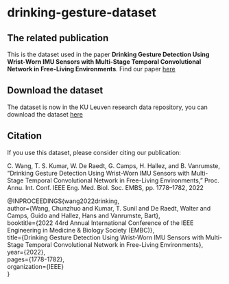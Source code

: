 # drinking-gesture-dataset
## The related publication
This is the dataset used in the paper **Drinking Gesture Detection Using Wrist-Worn IMU Sensors with Multi-Stage Temporal Convolutional Network in Free-Living Environments**. Find our paper [here](https://www.researchgate.net/publication/362326453_Drinking_Gesture_Detection_Using_Wrist-Worn_IMU_Sensors_with_Multi-Stage_Temporal_Convolutional_Network_in_Free-Living_Environments)
## Download the dataset
The dataset is now in the KU Leuven research data repository, you can download the dataset [here](https://rdr.kuleuven.be/dataset.xhtml?persistentId=doi:10.48804/W0H2A4)
## Citation
If you use this dataset, please consider citing our publication:

C. Wang, T. S. Kumar, W. De Raedt, G. Camps, H. Hallez, and B. Vanrumste, “Drinking Gesture Detection Using Wrist-Worn IMU Sensors with Multi-Stage Temporal Convolutional Network in Free-Living Environments,” Proc. Annu. Int. Conf. IEEE Eng. Med. Biol. Soc. EMBS, pp. 1778–1782, 2022

@INPROCEEDINGS{wang2022drinking,  
  author={Wang, Chunzhuo and Kumar, T. Sunil and De Raedt, Walter and Camps, Guido and Hallez, Hans and Vanrumste, Bart},  
  booktitle={2022 44rd Annual International Conference of the IEEE Engineering in Medicine & Biology Society (EMBC)},   
  title={Drinking Gesture Detection Using Wrist-Worn IMU Sensors with Multi-Stage Temporal Convolutional Network in Free-Living Environments},   
  year={2022},  
  pages={1778-1782},  
  organization={IEEE}  
  }  

